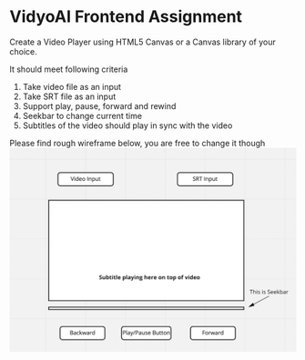 # VidyoAI Frontend Assignment

Create a Video Player using HTML5 Canvas or a Canvas library of your choice.

It should meet following criteria
1. Take video file as an input
2. Take SRT file as an input 
3. Support play, pause, forward and rewind
4. Seekbar to change current time
5. Subtitles of the video should play in sync with the video

Please find rough wireframe below, you are free to change it though
![Player Wireframe!](player-wireframe.png "Player Wireframe")
